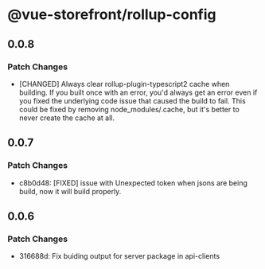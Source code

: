 # @vue-storefront/rollup-config

## 0.0.8

### Patch Changes

- [CHANGED] Always clear rollup-plugin-typescript2 cache when building. If you built once with an error, you'd always get an error even if you fixed the underlying code issue that caused the build to fail. This could be fixed by removing node_modules/.cache, but it's better to never create the cache at all.

## 0.0.7

### Patch Changes

- c8b0d48: [FIXED] issue with Unexpected token when jsons are being build, now it will build properly.

## 0.0.6

### Patch Changes

- 316688d: Fix buiding output for server package in api-clients
